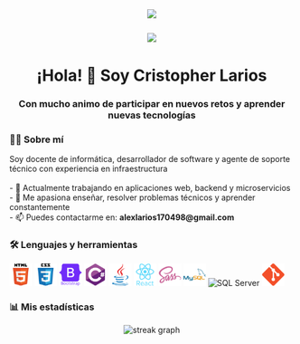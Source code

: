<div align="center">
  <img height="150" src="https://media.giphy.com/media/M9gbBd9nbDrOTu1Mqx/giphy.gif" />
</div>

###

<div align="center">
 

</div>

###

<div align="center">
  <img src="https://visitor-badge.laobi.icu/badge?page_id=CristopherLarios.CristopherLarios" />
</div>

###

<h1 align="center">¡Hola! 👋 Soy Cristopher Larios</h1>
<h3 align="center">Con mucho animo de participar en nuevos retos y aprender nuevas tecnologías</h3>

###

<h3 align="left">👨‍💻 Sobre mí</h3>

<p align="left">
  Soy docente de informática, desarrollador de software y agente de soporte técnico con experiencia en infraestructura<br><br>
  - 🔭 Actualmente trabajando en aplicaciones web, backend y microservicios<br>
  - 💬 Me apasiona enseñar, resolver problemas técnicos y aprender constantemente<br>
  - 📫 Puedes contactarme en: <strong>alexlarios170498@gmail.com</strong><br>
</p>

###

<h3 align="left">🛠 Lenguajes y herramientas</h3>

<div align="left">
  <img src="https://raw.githubusercontent.com/devicons/devicon/master/icons/html5/html5-original-wordmark.svg" width="40" height="40" alt="HTML5"/>
  <img src="https://raw.githubusercontent.com/devicons/devicon/master/icons/css3/css3-original-wordmark.svg" width="40" height="40" alt="CSS3"/>
  <img src="https://raw.githubusercontent.com/devicons/devicon/master/icons/bootstrap/bootstrap-plain-wordmark.svg" width="40" height="40" alt="Bootstrap"/>
  <img src="https://raw.githubusercontent.com/devicons/devicon/master/icons/csharp/csharp-original.svg" width="40" height="40" alt="C#"/>
  <img src="https://raw.githubusercontent.com/devicons/devicon/master/icons/java/java-original.svg" width="40" height="40" alt="Java"/>
  <img src="https://raw.githubusercontent.com/devicons/devicon/master/icons/react/react-original-wordmark.svg" width="40" height="40" alt="React"/>
  <img src="https://raw.githubusercontent.com/devicons/devicon/master/icons/sass/sass-original.svg" width="40" height="40" alt="Sass"/>
  <img src="https://raw.githubusercontent.com/devicons/devicon/master/icons/mysql/mysql-original-wordmark.svg" width="40" height="40" alt="MySQL"/>
  <img src="https://www.svgrepo.com/show/303229/microsoft-sql-server-logo.svg" width="40" height="40" alt="SQL Server"/>
  <img src="https://raw.githubusercontent.com/devicons/devicon/master/icons/git/git-original.svg" width="40" height="40" alt="Git"/>
  
</div>


###

<h3 align="left">📊 Mis estadísticas</h3>

<div align="center">
  <img src="https://streak-stats.demolab.com?user=CristopherLarios&locale=es&mode=daily&theme=dark&hide_border=false&border_radius=5&order=3" height="220" alt="streak graph" />
</div>
